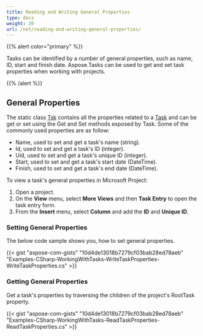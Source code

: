 ```yaml
---
title: Reading and Writing General Properties
type: docs
weight: 20
url: /net/reading-and-writing-general-properties/
---
```


{{% alert color="primary" %}} 

Tasks can be identified by a number of general properties, such as name, ID, start and finish date. Aspose.Tasks can be used to get and set task properties when working with projects.

{{% /alert %}} 
## **General Properties**
The static class [Tsk](https://apireference.aspose.com/tasks/net/aspose.tasks/tsk) contains all the properties related to a [Task](https://apireference.aspose.com/email/net/aspose.email.calendar/task) and can be get or set using the Get and Set methods exposed by Task. Some of the commonly used properties are as follow:

- Name, used to set and get a task's name (string).
- Id, used to set and get a task's ID (integer).
- Uid, used to set and get a task's unique ID (integer).
- Start, used to set and get a task's start date (DateTime).
- Finish, used to set and get a task's end date (DateTime).

To view a task's general properties in Microsoft Project:

1. Open a project.
1. On the **View** menu, select **More Views** and then **Task Entry** to open the task entry form.
1. From the **Insert** menu, select **Column** and add the **ID** and **Unique ID**.


### **Setting General Properties**
The below code sample shows you, how to set general properties.

{{< gist "aspose-com-gists" "10d4de13018b7279cf03bab28ed78aeb" "Examples-CSharp-WorkingWithTasks-WriteTaskProperties-WriteTaskProperties.cs" >}}
### **Getting General Properties**
Get a task's properties by traversing the children of the project's RootTask property.

{{< gist "aspose-com-gists" "10d4de13018b7279cf03bab28ed78aeb" "Examples-CSharp-WorkingWithTasks-ReadTaskProperties-ReadTaskProperties.cs" >}}

